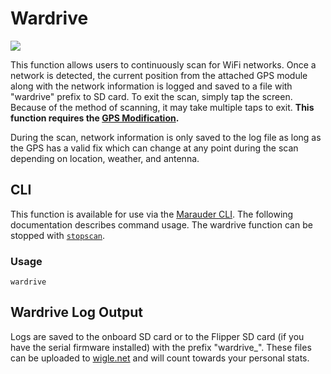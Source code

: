 # Wardrive
<a href="https://wigle.net">
<img border="0" src="https://wigle.net/bi/rP_pTNT9Hiwp+cB9UszVQg.png">
</a>  

This function allows users to continuously scan for WiFi networks. Once a network is detected, the current position from the attached GPS module along with the network information is logged and saved to a file with "wardrive" prefix to SD card. To exit the scan, simply tap the screen. Because of the method of scanning, it may take multiple taps to exit. **This function requires the [GPS Modification](gps-modification).**

During the scan, network information is only saved to the log file as long as the GPS has a valid fix which can change at any point during the scan depending on location, weather, and antenna.

## CLI
This function is available for use via the [Marauder CLI](cli). The following documentation describes command usage. The wardrive function can be stopped with [`stopscan`](stopscan).

### Usage
`wardrive`

## Wardrive Log Output
Logs are saved to the onboard SD card or to the Flipper SD card (if you have the serial firmware installed) with the prefix "wardrive_". These files can be uploaded to [wigle.net](https://www.wigle.net) and will count towards your personal stats.